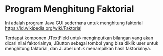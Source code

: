 # Program Menghitung Faktorial

Ini adalah program Java GUI sederhana untuk menghitung faktorial https://id.wikipedia.org/wiki/Faktorial

Terdapat komponen JTextField untuk menginputkan bilangan yang akan dicari nilai faktorialnya, JButton sebagai tombol yang bisa diklik user untuk menghitung faktorial, dan JLabel untuk menampilkan hasil faktorialnya.